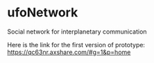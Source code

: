 # ufoNetwork
Social network for interplanetary communication

Here is the link for the first version of prototype:
https://qc63nr.axshare.com/#g=1&p=home
